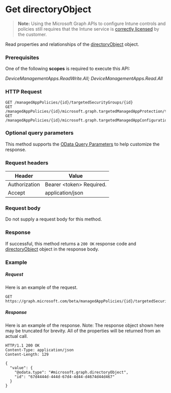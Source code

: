 ﻿# Get directoryObject> **Note:** Using the Microsoft Graph APIs to configure Intune controls and policies still requires that the Intune service is [correctly licensed](https://www.microsoft.com/en-us/cloud-platform/microsoft-intune-pricing) by the customer.
Read properties and relationships of the [directoryObject](../resources/intune_mam_directoryobject.md) object.
### Prerequisites
One of the following **scopes** is required to execute this API:

*DeviceManagementApps.ReadWrite.All; DeviceManagementApps.Read.All*
### HTTP Request
<!-- {
  "blockType": "ignored"
}
-->
```http
GET /managedAppPolicies/{id}/targetedSecurityGroups/{id}
GET /managedAppPolicies/{id}/microsoft.graph.targetedManagedAppProtection/targetedSecurityGroups/{id}
GET /managedAppPolicies/{id}/microsoft.graph.targetedManagedAppConfiguration/targetedSecurityGroups/{id}
```

### Optional query parameters
This method supports the [OData Query Parameters](http://graph.microsoft.io/docs/overview/query_parameters) to help customize the response.
### Request headers
|Header|Value|
|---|---|
|Authorization|Bearer &lt;token&gt; Required.|
|Accept|application/json|

### Request body
Do not supply a request body for this method.

### Response
If successful, this method returns a `200 OK` response code and [directoryObject](../resources/intune_mam_directoryobject.md) object in the response body.

### Example
##### Request
Here is an example of the request.
```http
GET https://graph.microsoft.com/beta/managedAppPolicies/{id}/targetedSecurityGroups/{id}
```

##### Response
Here is an example of the response. Note: The response object shown here may be truncated for brevity. All of the properties will be returned from an actual call.
```http
HTTP/1.1 200 OK
Content-Type: application/json
Content-Length: 129

{
  "value": {
    "@odata.type": "#microsoft.graph.directoryObject",
    "id": "67d4444d-444d-67d4-4d44-d4674d44d467"
  }
}
```



